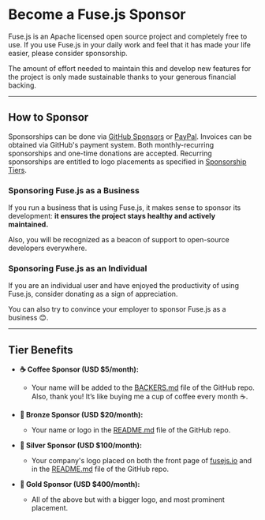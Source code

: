 # Become a Fuse.js Sponsor

Fuse.js is an Apache licensed open source project and completely free to use. If you use Fuse.js in your daily work and feel that it has made your life easier, please consider sponsorship.

The amount of effort needed to maintain this and develop new features for the project is only made sustainable thanks to your generous financial backing.

---

## How to Sponsor

Sponsorships can be done via [GitHub Sponsors](https://github.com/sponsors/krisk) or [PayPal](https://www.paypal.me/kirorisk). Invoices can be obtained via GitHub's payment system. Both monthly-recurring sponsorships and one-time donations are accepted. Recurring sponsorships are entitled to logo placements as specified in [Sponsorship Tiers](#tier-benefits).

### Sponsoring Fuse.js as a Business

If you run a business that is using Fuse.js, it makes sense to sponsor its development: **it ensures the project stays healthy and actively maintained.**

Also, you will be recognized as a beacon of support to open-source developers everywhere.

### Sponsoring Fuse.js as an Individual

If you are an individual user and have enjoyed the productivity of using Fuse.js, consider donating as a sign of appreciation.

You can also try to convince your employer to sponsor Fuse.js as a business 😊.

---

## Tier Benefits

- **☕ Coffee Sponsor (USD $5/month):**

  - Your name will be added to the [BACKERS.md](https://github.com/krisk/Fuse/blob/main/backers.md) file of the GitHub repo. Also, thank you! It’s like buying me a cup of coffee every month ☕️.

- **🥉 Bronze Sponsor (USD $20/month):**

  - Your name or logo in the [README.md](https://github.com/krisk/Fuse) file of the GitHub repo.

- **🥈 Silver Sponsor (USD $100/month):**

  - Your company's logo placed on both the front page of [fusejs.io](https://fusejs.io/) and in the [README.md](https://github.com/krisk/Fuse) file of the GitHub repo.

- **🥇 Gold Sponsor (USD $400/month):**

  - All of the above but with a bigger logo, and most prominent placement.
